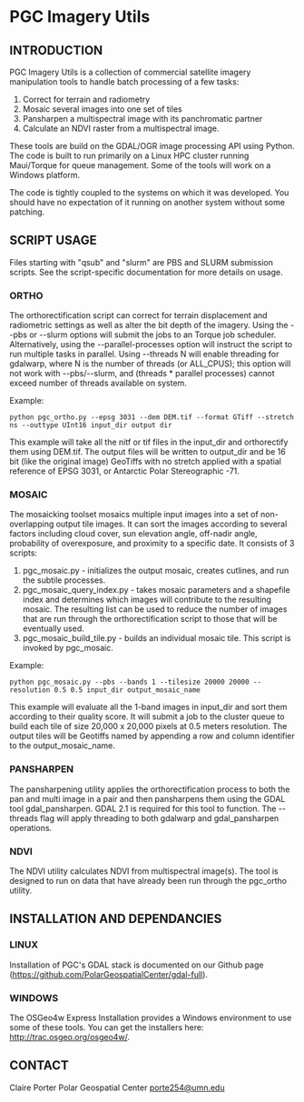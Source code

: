 # PGC Imagery Utils


## INTRODUCTION
PGC Imagery Utils is a collection of commercial satellite imagery manipulation tools to handle batch processing of a few tasks:

1) Correct for terrain and radiometry
2) Mosaic several images into one set of tiles
3) Pansharpen a multispectral image with its panchromatic partner
4) Calculate an NDVI raster from a multispectral image.

These tools are build on the GDAL/OGR image processing API using Python.  The code is built to run primarily on a Linux HPC cluster running Maui/Torque for queue management.  Some of the tools will work on a Windows platform.

The code is tightly coupled to the systems on which it was developed.  You should have no expectation of it running on another system without some patching.

## SCRIPT USAGE
Files starting with "qsub" and "slurm" are PBS and SLURM submission scripts.  See the script-specific documentation for more details on usage.

### ORTHO

The orthorectification script can correct for terrain displacement and radiometric settings as well as alter the bit depth of the imagery.  Using the --pbs or --slurm options will submit the jobs to an Torque job scheduler.  Alternatively, using the --parallel-processes option will instruct the script to run multiple tasks in parallel.  Using --threads N will enable threading for gdalwarp, where N is the number of threads (or ALL_CPUS); this option will not work with --pbs/--slurm, and (threads * parallel processes) cannot exceed number of threads available on system.

Example:
```
python pgc_ortho.py --epsg 3031 --dem DEM.tif --format GTiff --stretch ns --outtype UInt16 input_dir output dir
```

This example will take all the nitf or tif files in the input_dir and orthorectify them using DEM.tif.  The output files will be written to output_dir and be 16 bit (like the original image) GeoTiffs with no stretch applied with a spatial reference of EPSG 3031, or Antarctic Polar Stereographic -71.

### MOSAIC

The mosaicking toolset mosaics multiple input images into a set of non-overlapping output tile images.  It can sort the images according to several factors including cloud cover, sun elevation angle, off-nadir angle, probability of overexposure, and proximity to a specific date.  It consists of 3 scripts:

1. pgc_mosaic.py - initializes the output mosaic, creates cutlines, and run the subtile processes.
2. pgc_mosaic_query_index.py - takes mosaic parameters and a shapefile index and determines which images will contribute to the resulting mosaic. The resulting list can be used to reduce the number of images that are run through the orthorectification script to those that will be eventually used.
3. pgc_mosaic_build_tile.py - builds an individual mosaic tile.  This script is invoked by pgc_mosaic.

Example:
```
python pgc_mosaic.py --pbs --bands 1 --tilesize 20000 20000 --resolution 0.5 0.5 input_dir output_mosaic_name
```

This example will evaluate all the 1-band images in input_dir and sort them according to their quality score.  It will submit a job to the cluster queue to build each tile of size 20,000 x 20,000 pixels at 0.5 meters resolution.  The output tiles will be Geotiffs named by appending a row and column identifier to the output_mosaic_name.

### PANSHARPEN

The pansharpening utility applies the orthorectification process to both the pan and multi image in a pair and then pansharpens them using the GDAL tool gdal_pansharpen.  GDAL 2.1 is required for this tool to function.  The --threads flag will apply threading to both gdalwarp and gdal_pansharpen operations.

### NDVI

The NDVI utility calculates NDVI from multispectral image(s).  The tool is designed to run on data that have already been run through the pgc_ortho utility.

## INSTALLATION AND DEPENDANCIES
### LINUX

Installation of PGC's GDAL stack is documented on our Github page (https://github.com/PolarGeospatialCenter/gdal-full).

### WINDOWS

The OSGeo4w Express Installation provides a Windows environment to use some of these tools.  You can get the installers here: http://trac.osgeo.org/osgeo4w/.


## CONTACT
Claire Porter
Polar Geospatial Center
porte254@umn.edu
